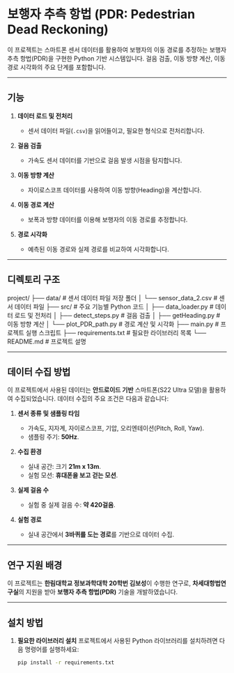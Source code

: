 # 보행자 추측 항법 (PDR: Pedestrian Dead Reckoning)

이 프로젝트는 스마트폰 센서 데이터를 활용하여 보행자의 이동 경로를 추정하는 보행자 추측 항법(PDR)을 구현한 Python 기반 시스템입니다. 
걸음 검출, 이동 방향 계산, 이동 경로 시각화의 주요 단계를 포함합니다.

---

## 기능

1. **데이터 로드 및 전처리**
   - 센서 데이터 파일(`.csv`)을 읽어들이고, 필요한 형식으로 전처리합니다.

2. **걸음 검출**
   - 가속도 센서 데이터를 기반으로 걸음 발생 시점을 탐지합니다.

3. **이동 방향 계산**
   - 자이로스코프 데이터를 사용하여 이동 방향(Heading)을 계산합니다.

4. **이동 경로 계산**
   - 보폭과 방향 데이터를 이용해 보행자의 이동 경로를 추정합니다.

5. **경로 시각화**
   - 예측된 이동 경로와 실제 경로를 비교하여 시각화합니다.

---

## 디렉토리 구조 
project/
├── data/                     # 센서 데이터 파일 저장 폴더
│   └── sensor_data_2.csv     # 센서 데이터 파일
├── src/                      # 주요 기능별 Python 코드
│   ├── data_loader.py        # 데이터 로드 및 전처리
│   ├── detect_steps.py       # 걸음 검출
│   ├── getHeading.py         # 이동 방향 계산
│   └── plot_PDR_path.py      # 경로 계산 및 시각화
├── main.py                   # 프로젝트 실행 스크립트
├── requirements.txt          # 필요한 라이브러리 목록
└── README.md                 # 프로젝트 설명


---

## 데이터 수집 방법
이 프로젝트에서 사용된 데이터는 **안드로이드 기반** 스마트폰(S22 Ultra 모델)을 활용하여 수집되었습니다. 데이터 수집의 주요 조건은 다음과 같습니다:

1. **센서 종류 및 샘플링 타임**
   - 가속도, 지자계, 자이로스코프, 기압, 오리엔테이션(Pitch, Roll, Yaw).
   - 샘플링 주기: **50Hz**.

2. **수집 환경**
   - 실내 공간: 크기 **21m x 13m**.
   - 실험 모션: **휴대폰을 보고 걷는 모션**.

3. **실제 걸음 수**
   - 실험 중 실제 걸음 수: **약 420걸음**.

4. **실험 경로**
   - 실내 공간에서 **3바퀴를 도는 경로**를 기반으로 데이터 수집.

---

## 연구 지원 배경

이 프로젝트는 **한림대학교 정보과학대학 20학번 김보성**이 수행한 연구로, 
**차세대항법연구실**의 지원을 받아 **보행자 추측 항법(PDR)** 기술을 개발하였습니다.

---

## 설치 방법

1. **필요한 라이브러리 설치**
   프로젝트에서 사용된 Python 라이브러리를 설치하려면 다음 명령어를 실행하세요:

   ```bash
   pip install -r requirements.txt
